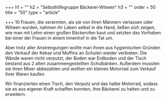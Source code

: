 +++
h1 = ""
h2 = "Selbsthilfegruppe Bäckerei-Witwen"
h3 = ""
order = 50
title = "50"
type = "article"

+++
10 Frauen, die verarmten, als sie von ihren Männern verlassen oder Witwen wurden, nahmen ihr Leben selbst in die Hand, ließen sich zeigen, wie man mit Lehm einen großen Bäckerofen baut und setzten das Vorhaben bei einer der Frauen in einem Innenhof in die Tat um. 

Aber trotz aller Anstrengungen wollte man ihnen aus hygienischen Gründen den Verkauf der Kekse und Muffins an Schulen wieder verbieten. Die Wände waren nicht verputzt, der Boden war Erdboden und der Tisch bestand aus 2 alten zusammengestellten Schulbänken. Außerdem mussten sie ihren Mixer abbezahlen und wollten ein kleines Motorrad zum Verkauf ihrer Waren kaufen. 

Wir finanzierten einen Tisch, den Verputz und das halbe Motorrad, sodass sie es aus eigener Kraft schaffen konnten, ihre Bäckerei zu halten und zu erweitern.